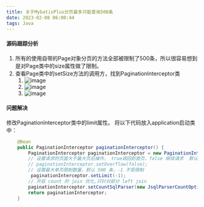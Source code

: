 ```yaml
---
title: 关于MybatisPlus分页最多只能查询500条
date: 2023-02-08 06:00:44
tags: Java
---
```


#### 源码跟踪分析

1. 所有的使用自带的Page对象分页的方法全部被限制了500条，所以很容易想到是对Page类中的size属性做了限制。
2. 查看Page类中的setSize方法的调用方，找到PaginationInterceptor类
   1. ![image](1675757263070-13603bf4-3db0-43c7-843c-bdb0ec7af716.png)
   2. ![image](1675757312653-eb51281d-60fd-4c0e-8669-784e7f5f59ec.png)
   3. ![image](1675757441537-ad827cc7-452c-4088-9cd8-f2737f29e4b8.png)

<a name="rpz1A"></a>

#### 问题解决

修改PaginationInterceptor类中的limit属性。
将以下代码放入application启动类中：

```java
    @Bean
    public PaginationInterceptor paginationInterceptor() {
        PaginationInterceptor paginationInterceptor = new PaginationInterceptor();
        // 设置请求的页面大于最大页后操作， true调回到首页，false 继续请求  默认false
        // paginationInterceptor.setOverflow(false);
        // 设置最大单页限制数量，默认 500 条，-1 不受限制
         paginationInterceptor.setLimit(-1);
        // 开启 count 的 join 优化,只针对部分 left join
        paginationInterceptor.setCountSqlParser(new JsqlParserCountOptimize(true));
        return paginationInterceptor;
    }
```
